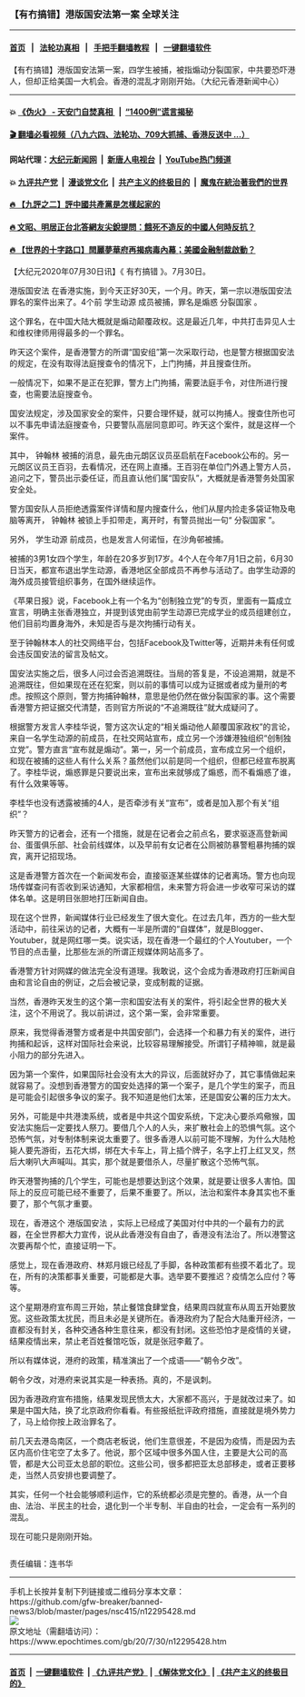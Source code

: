 ### 【有冇搞错】港版国安法第一案 全球关注
------------------------

#### [首页](https://github.com/gfw-breaker/banned-news3/blob/master/README.md) &nbsp;&nbsp;|&nbsp;&nbsp; [法轮功真相](https://github.com/begood0513/basic/blob/master/README.md)  &nbsp;&nbsp;|&nbsp;&nbsp; [手把手翻墙教程](https://github.com/gfw-breaker/guides/wiki)  &nbsp;&nbsp;|&nbsp;&nbsp; [一键翻墙软件](https://github.com/gfw-breaker/nogfw/blob/master/README.md)  



<div><img alt="" class="attachment-djy_600_400 size-djy_600_400 wp-post-image" src="https://i.epochtimes.com/assets/uploads/2020/07/WhatsApp-Image-2020-07-30-at-5.16.15-AM-600x400.jpeg"/>
<div class="caption">
 【有冇搞错】港版国安法第一案，四学生被捕，被指煽动分裂国家，中共要恐吓港人，但却正给美国一大机会。香港的混乱才刚刚开始。（大纪元香港新闻中心）
</div></div><hr/>

#### 💥 [《伪火》 - 天安门自焚真相 ](http://141.164.39.94:10000/videos/blog/weihuo.html)&nbsp; |&nbsp; [“1400例”谎言揭秘  ](http://141.164.39.94:10000/videos/blog/jiexi1400.html)

#### [ 🎬  翻墙必看视频（八九六四、法轮功、709大抓捕、香港反送中 ...）](https://github.com/gfw-breaker/links/blob/master/banned.md)

#### 网站代理：[大纪元新闻网](http://167.172.10.89:10080/gb/) &nbsp;|&nbsp; [新唐人电视台](http://167.172.10.89:8808/gb/) &nbsp;|&nbsp; [YouTube热门频道](http://158.247.203.241/youtube.html)

#### 💥 [九评共产党](http://141.164.39.94:10000/videos/res/jiuping/)&nbsp; |&nbsp; [漫谈党文化](http://141.164.39.94:10000/videos/res/mtdwh/)&nbsp; |&nbsp; [共产主义的终极目的](http://141.164.39.94:10000/videos/res/zjmd/)&nbsp; |&nbsp; [魔鬼在統治著我們的世界](http://141.164.39.94:10000/videos/res/TheSpecter/)  

#### [ 🔥  【九評之二】評中國共產黨是怎樣起家的](http://141.164.39.94:10000/videos/news/../res/jiuping/index.html)

#### [ 🔥  文昭、明居正台北答網友尖銳提問：餓死不造反的中國人何時反抗？](http://141.164.39.94:10000/videos/news/wenzhao-mjz.html)

#### [ 🔥  【世界的十字路口】閆麗夢華府再揭病毒內幕；美國金融制裁啟動？](http://141.164.39.94:10000/videos/news/tanghao01.html)

<div><p>
 【大纪元2020年07月30日讯】《
 <ok href="https://www.epochtimes.com/gb/tag/%E6%9C%89%E5%86%87%E6%90%9E%E9%94%99.html">
  有冇搞错
 </ok>
 》。7月30日。
</p>
<p>
 <ok href="https://www.epochtimes.com/gb/tag/%E6%B8%AF%E7%89%88%E5%9B%BD%E5%AE%89%E6%B3%95.html">
  港版国安法
 </ok>
 在香港实施，到今天正好30天，一个月。昨天，第一宗以港版国安法罪名的案件出来了。4个前
 <ok href="https://www.epochtimes.com/gb/tag/%E5%AD%A6%E7%94%9F%E5%8A%A8%E6%BA%90.html">
  学生动源
 </ok>
 成员被捕，罪名是煽惑
 <ok href="https://www.epochtimes.com/gb/tag/%E5%88%86%E8%A3%82%E5%9B%BD%E5%AE%B6.html">
  分裂国家
 </ok>
 。
</p>
<p>
 这个罪名，在中国大陆大概就是煽动颠覆政权。这是最近几年，中共打击异见人士和维权律师用得最多的一个罪名。
</p>
<p>
 昨天这个案件，是香港警方的所谓“国安组”第一次采取行动，也是警方根据国安法的规定，在没有取得法庭搜查令的情况下，上门拘捕，并且搜查住所。
</p>
<p>
 一般情况下，如果不是正在犯罪，警方上门拘捕，需要法庭手令，对住所进行搜查，也需要法庭搜查令。
</p>
<p>
 国安法规定，涉及国家安全的案件，只要合理怀疑，就可以拘捕人。搜查住所也可以不事先申请法庭搜查令，只要警队高层同意即可。昨天这个案件，就是这样一个案件。
</p>
<p>
 其中，
 <ok href="https://www.epochtimes.com/gb/tag/%E9%92%9F%E7%BF%B0%E6%9E%97.html">
  钟翰林
 </ok>
 被捕的消息，最先由元朗区议员巫启航在Facebook公布的。另一元朗区议员王百羽，去看情况，还在网上直播。王百羽在单位门外遇上警方人员，追问之下，警员出示委任证，而且直认他们属“国安队”，大概就是香港警务处国家安全处。
</p>
<p>
 警方国安队人员拒绝透露案件详情和屋内搜查什么，他们从屋内捡走多袋证物及电脑等离开，
 <ok href="https://www.epochtimes.com/gb/tag/%E9%92%9F%E7%BF%B0%E6%9E%97.html">
  钟翰林
 </ok>
 被锁上手扣带走，离开时，有警员抛出一句“
 <ok href="https://www.epochtimes.com/gb/tag/%E5%88%86%E8%A3%82%E5%9B%BD%E5%AE%B6.html">
  分裂国家
 </ok>
 ”。
</p>
<p>
</p>
<p>
 另外，
 <ok href="https://www.epochtimes.com/gb/tag/%E5%AD%A6%E7%94%9F%E5%8A%A8%E6%BA%90.html">
  学生动源
 </ok>
 前成员，也是发言人何诺恒，在沙角邨被捕。
</p>
<p>
 被捕的3男1女四个学生，年龄在20多岁到17岁。4个人在今年7月1日之前，6月30日当天，都宣布退出学生动源，香港地区全部成员不再参与活动了。由学生动源的海外成员接管组织事务，在国外继续运作。
</p>
<p>
 《苹果日报》说，Facebook上有一个名为“创制独立党”的专页，里面有一篇成立宣言，明确主张香港独立，并提到该党由前学生动源已完成学业的成员组建创立，他们目前均置身海外，未知是否与是次拘捕行动有关。
</p>
<p>
 至于钟翰林本人的社交网络平台，包括Facebook及Twitter等，近期并未有任何或会违反国安法的留言及帖文。
</p>
<p>
 国安法实施之后，很多人问过会否追溯既往。当局的答复是，不设追溯期，就是不追溯既往，但如果现在还在犯案，则以前的事情可以成为证据或者成为量刑的考虑。按照这个原则，警方拘捕钟翰林，意思是他仍然在做分裂国家的事。这个需要香港警方把证据交代清楚，否则官方所说的“不追溯既往”就大成疑问了。
</p>
<p>
 根据警方发言人李桂华说，警方这次认定的“相关煽动他人颠覆国家政权”的言论，来自一名学生动源的前成员，在社交网站宣布，成立另一个涉嫌港独组织“创制独立党”。警方直言“宣布就是煽动”。第一，另一个前成员，宣布成立另一个组织，和现在被捕的这些人有什么关系？虽然他们以前是同一个组织，但都已经宣布脱离了。李桂华说，煽惑罪是只要说出来，宣布出来就够成了煽惑，而不看煽惑了谁，有什么效果等等。
</p>
<p>
 李桂华也没有透露被捕的4人，是否牵涉有关“宣布”，或者是加入那个有关“组织”？
</p>
<p>
 昨天警方的记者会，还有一个措施，就是在记者会之前点名，要求驱逐高登新闻台、蛋蛋俱乐部、社会前线媒体，以及早前有女记者在公厕被防暴警粗暴拘捕的娱宾，离开记招现场。
</p>
<p>
 这是香港警方首次在一个新闻发布会，直接驱逐某些媒体的记者离场。警方也向现场传媒查问有否收到采访通知，大家都相信，未来警方将会进一步收窄可采访的媒体名单。这是明目张胆地打压新闻自由。
</p>
<p>
 现在这个世界，新闻媒体行业已经发生了很大变化。在过去几年，西方的一些大型活动中，前往采访的记者，大概有一半是所谓的“自媒体”，就是Blogger、Youtuber，就是网红哪一类。说实话，现在香港一个最红的个人Youtuber，一个节目的点击量，比那些左派的所谓正规媒体网站高多了。
</p>
<p>
 香港警方针对网媒的做法完全没有道理。我敢说，这个会成为香港政府打压新闻自由和言论自由的例证，之后会被记录，变成制裁的证据。
</p>
<p>
 当然，香港昨天发生的这个第一宗和国安法有关的案件，将引起全世界的极大关注，这个不用说了。我以前讲过，这个第一案，会非常重要。
</p>
<p>
 原来，我觉得香港警方或者是中共国安部门，会选择一个和暴力有关的案件，进行拘捕和起诉，这样对国际社会来说，比较容易理解接受。所谓钉子精神嘛，就是最小阻力的部分先进入。
</p>
<p>
 因为第一个案件，如果国际社会没有太大的异议，后面就好办了，其它事情做起来就容易了。没想到香港警方的国安处选择的第一个案子，是几个学生的案子，而且是可能会引起很多争议的案子。我不知道是他们太笨，还是国安公署的压力太大。
</p>
<p>
 另外，可能是中共港澳系统，或者是中共这个国安系统，下定决心要杀鸡儆猴，国安法实施后一定要找人祭刀。要借几个人的人头，来扩散社会上的恐惧气氛。这个恐怖气氛，对专制体制来说太重要了。很多香港人以前可能不理解，为什么大陆枪毙人要先游街，五花大绑，绑在大卡车上，背上插个牌子，名字上打上红叉叉，然后大喇叭大声喊叫。其实，那个就是要借杀人，尽量扩散这个恐怖气氛。
</p>
<p>
 昨天港警拘捕的几个学生，可能也是想要达到这个效果，就是要让很多人害怕。国际上的反应可能已经不重要了，后果不重要了。所以，法治和案件本身其实也不重要了，那个气氛才重要。
</p>
<p>
 现在，香港这个
 <ok href="https://www.epochtimes.com/gb/tag/%E6%B8%AF%E7%89%88%E5%9B%BD%E5%AE%89%E6%B3%95.html">
  港版国安法
 </ok>
 ，实际上已经成了美国对付中共的一个最有力的武器，在全世界都大力宣传，说从此香港没有自由了，香港没有法治了。所以港警这次要再帮个忙，直接证明一下。
</p>
<p>
 感觉上，现在香港政府、林郑月娥已经乱了手脚，各种政策都有些摸不着北了。现在，所有的决策都事关重要，可能都是大事。选举要不要推迟？疫情怎么应付？等等。
</p>
<p>
 这个星期港府宣布周三开始，禁止餐馆食肆堂食，结果周四就宣布从周五开始要放宽。这些政策太扰民，而且未必是关键所在。香港政府为了配合大陆重开经济，一直都没有封关，各种交通各种生意往来，都没有封闭。这些恐怕才是疫情的关键，结果疫情出来，禁止老百姓餐馆吃饭，就是张冠李戴了。
</p>
<p>
 所以有媒体说，港府的政策，精准演出了一个成语——“朝令夕改”。
</p>
<p>
 朝令夕改，对港府来说其实是一种表扬。真的，不是讽刺。
</p>
<p>
 因为香港政府宣布措施，结果发现民愤太大，大家都不高兴，于是就改过来了。如果是中国大陆，换了北京政府你看看。有些报纸批评政府措施，直接就是境外势力了，马上给你按上政治罪名了。
</p>
<p>
 前几天去港岛南区，一个商店老板说，他们生意很差，不是因为疫情，而是因为去区内高价住宅空了太多了。他说，那个区域中很多外国人住，主要是大公司的高管，都是大公司亚太总部的职位。这些公司，很多都把亚太总部移走，或者正要移走，当然人员安排也要调整了。
</p>
<p>
 其实，任何一个社会能够顺利运作，它的系统都必须是完整的。香港，从一个自由、法治、半民主的社会，退化到一个半专制、半自由的社会，一定会有一系列的混乱。
</p>
<p>
 现在可能只是刚刚开始。
</p>
<p>
 <ok href="https://i.epochtimes.com/assets/uploads/2020/06/WhatsApp-Image-2020-02-25-at-7.05.58-AM-5-e1591716028541.jpeg">
  <img alt="" class="aligncenter size-large wp-image-12173417" src="https://i.epochtimes.com/assets/uploads/2020/06/WhatsApp-Image-2020-02-25-at-7.05.58-AM-5-600x337.jpeg"/>
 </ok>
</p>
<p>
 责任编辑：连书华
</p>
</div>
<hr/>
手机上长按并复制下列链接或二维码分享本文章：<br/>
https://github.com/gfw-breaker/banned-news3/blob/master/pages/nsc415/n12295428.md <br/>
<a href='https://github.com/gfw-breaker/banned-news3/blob/master/pages/nsc415/n12295428.md'><img src='https://github.com/gfw-breaker/banned-news3/blob/master/pages/nsc415/n12295428.md.png'/></a> <br/>
原文地址（需翻墙访问）：https://www.epochtimes.com/gb/20/7/30/n12295428.htm


------------------------
#### [首页](https://github.com/gfw-breaker/banned-news3/blob/master/README.md) &nbsp;|&nbsp; [一键翻墙软件](https://github.com/gfw-breaker/nogfw/blob/master/README.md) &nbsp;| [《九评共产党》](https://github.com/gfw-breaker/9ping.md/blob/master/README.md#九评之一评共产党是什么) | [《解体党文化》](https://github.com/gfw-breaker/jtdwh.md/blob/master/README.md) | [《共产主义的终极目的》](https://github.com/gfw-breaker/gczydzjmd.md/blob/master/README.md)


<img src='http://gfw-breaker.win/banned-news3/pages/nsc415/n12295428.md' width='0px' height='0px'/>